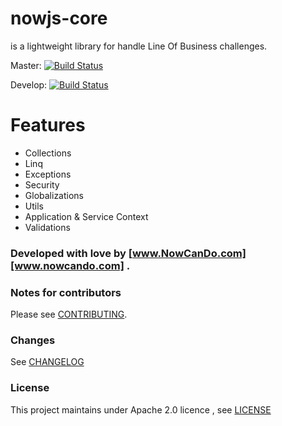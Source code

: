 # **nowjs-core** 
is a lightweight library for handle Line Of Business challenges.
 
 Master: [![Build Status](https://travis-ci.org/nowcando/nowjs-core.svg?branch=master)](https://travis-ci.org/nowcando/nowjs-core)
 
 Develop: [![Build Status](https://travis-ci.org/nowcando/nowjs-core.svg?branch=develop)](https://travis-ci.org/nowcando/nowjs-core)
 
 # Features
 
 - Collections
 - Linq
 - Exceptions
 - Security
 - Globalizations
 - Utils
 - Application & Service Context
 - Validations
 
 
### Developed with love by [www.NowCanDo.com][www.nowcando.com] .



### Notes for contributors

Please see [CONTRIBUTING](./CONTRIBUTING.md).

### Changes

See [CHANGELOG](./CHANGELOG.md)
   
### License   
This project maintains under Apache 2.0 licence , see [LICENSE](./LICENSE.md) 
